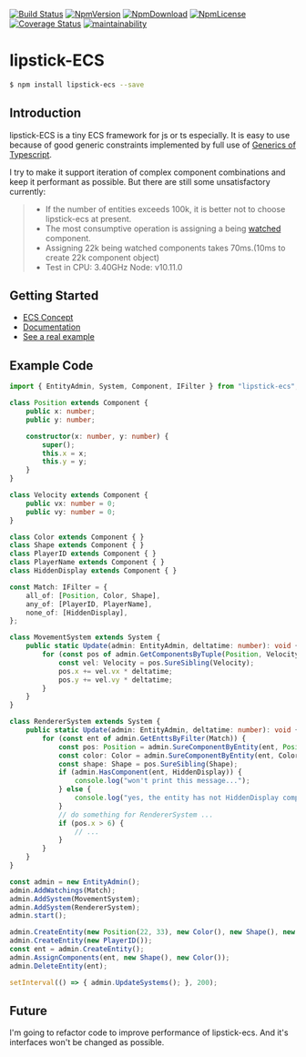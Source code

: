 

[![Build Status](https://travis-ci.org/superztf/lipstick-ECS.svg?branch=master)](https://travis-ci.org/superztf/lipstick-ECS)
[![NpmVersion](https://img.shields.io/npm/v/lipstick-ecs.svg)](https://www.npmjs.com/package/lipstick-ecs)
[![NpmDownload](https://img.shields.io/npm/dt/lipstick-ecs.svg)](https://www.npmjs.com/package/lipstick-ecs)
[![NpmLicense](https://img.shields.io/npm/l/lipstick-ecs.svg)](https://www.npmjs.com/package/lipstick-ecs)
[![Coverage Status](https://coveralls.io/repos/github/superztf/lipstick-ECS/badge.svg?branch=master)](https://coveralls.io/github/superztf/lipstick-ECS?branch=master)
[![maintainability](https://img.shields.io/codeclimate/maintainability-percentage/superztf/lipstick-ECS.svg)](https://codeclimate.com/github/superztf/lipstick-ECS)

# lipstick-ECS

```bash
$ npm install lipstick-ecs --save
```
## Introduction
lipstick-ECS is a tiny ECS framework for js or ts especially. It is easy to use because of good generic constraints implemented by full use of [Generics of Typescript](http://www.typescriptlang.org/docs/handbook/generics.html).

I try to make it support iteration of complex component combinations and keep it performant as possible. 
But there are still some unsatisfactory currently:
> * If the number of entities exceeds 100k, it is better not to choose lipstick-ecs at present.
> * The most consumptive operation is assigning a being [watched](https://superztf.github.io/lipstick-ECS/classes/entityadmin.html#addwatchings) component.
> * Assigning 22k being watched components takes 70ms.(10ms to create 22k component object)
> * Test in CPU: 3.40GHz Node: v10.11.0

## Getting Started
* [ECS Concept](https://en.wikipedia.org/wiki/Entity%E2%80%93component%E2%80%93system)
* [Documentation](https://superztf.github.io/lipstick-ECS/globals.html)
* [See a real example](https://github.com/superztf/ECS-example)

## Example Code
```typescript
import { EntityAdmin, System, Component, IFilter } from "lipstick-ecs";

class Position extends Component {
    public x: number;
    public y: number;

    constructor(x: number, y: number) {
        super();
        this.x = x;
        this.y = y;
    }
}

class Velocity extends Component {
    public vx: number = 0;
    public vy: number = 0;
}

class Color extends Component { }
class Shape extends Component { }
class PlayerID extends Component { }
class PlayerName extends Component { }
class HiddenDisplay extends Component { }

const Match: IFilter = {
    all_of: [Position, Color, Shape],
    any_of: [PlayerID, PlayerName],
    none_of: [HiddenDisplay],
};

class MovementSystem extends System {
    public static Update(admin: EntityAdmin, deltatime: number): void {
        for (const pos of admin.GetComponentsByTuple(Position, Velocity)) {
            const vel: Velocity = pos.SureSibling(Velocity);
            pos.x += vel.vx * deltatime;
            pos.y += vel.vy * deltatime;
        }
    }
}

class RendererSystem extends System {
    public static Update(admin: EntityAdmin, deltatime: number): void {
        for (const ent of admin.GetEnttsByFilter(Match)) {
            const pos: Position = admin.SureComponentByEntity(ent, Position);
            const color: Color = admin.SureComponentByEntity(ent, Color);
            const shape: Shape = pos.SureSibling(Shape);
            if (admin.HasComponent(ent, HiddenDisplay)) {
                console.log("won't print this message...");
            } else {
                console.log("yes, the entity has not HiddenDisplay components.");
            }
            // do something for RendererSystem ...
            if (pos.x > 6) {
                // ...
            }
        }
    }
}

const admin = new EntityAdmin();
admin.AddWatchings(Match);
admin.AddSystem(MovementSystem);
admin.AddSystem(RendererSystem);
admin.start();

admin.CreateEntity(new Position(22, 33), new Color(), new Shape(), new PlayerID());
admin.CreateEntity(new PlayerID());
const ent = admin.CreateEntity();
admin.AssignComponents(ent, new Shape(), new Color());
admin.DeleteEntity(ent);

setInterval(() => { admin.UpdateSystems(); }, 200);

```
## Future
I'm going to refactor code to improve performance of lipstick-ecs. And it's interfaces won't be changed as possible.
